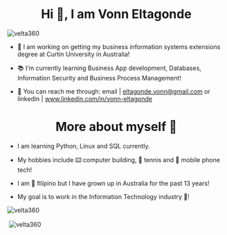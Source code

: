 <h1 align="center">Hi 👋, I am Vonn Eltagonde</h1>

<p align="left"> <img src="https://komarev.com/ghpvc/?username=velta360&label=Profile%20views&color=0e75b6&style=flat" alt="velta360" /> </p>

- 🔬 I am working on getting my business information systems extensions degree at Curtin University in Australia!
  
- 📚 I’m currently learning Business App development, Databases, Information Security and Business Process Management!
  
- 📨 You can reach me through: email | eltagonde.vonn@gmail.com or linkedin | www.linkedin.com/in/vonn-eltagonde

<h1 align="center">More about myself 🐼</h1>

- I am learning Python, Linux and SQL currently.

- My hobbies include ⌨️ computer building, 🎾 tennis and 📱 mobile phone tech!
  
- I am 🛫 filipino but I have grown up in Australia for the past 13 years!

- My goal is to work in the Information Technology industry 🤳!

<p><img align="center" src="https://github-readme-streak-stats.herokuapp.com/?user=velta360&" alt="velta360" /></p> 

<p>&nbsp;<img align="center" src="https://github-readme-stats.vercel.app/api?username=velta360&show_icons=true&locale=en" alt="velta360" /></p>

<!--
**velta360/velta360** is a ✨ _special_ ✨ repository because its `README.md` (this file) appears on your GitHub profile.

